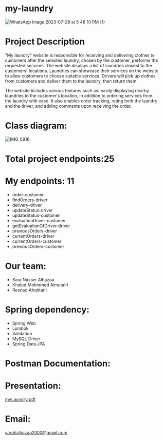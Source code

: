 # my-laundry
![WhatsApp Image 2023-07-28 at 5 48 10 PM (1)](https://github.com/Sarahalhazaa/my-laundry-website-/assets/159685825/bb177f9f-793a-43e6-b1fe-53fda7e0f6bc)


# Project Description
"My laundry" website is responsible for receiving and delivering clothes to customers after the selected laundry, chosen by the customer, performs the requested services. The website displays a list of laundries closest to the customers' locations. Laundries can showcase their services on the website to allow customers to choose suitable services. Drivers will pick up clothes from customers and deliver them to the laundry, then return them.

The website includes various features such as: easily displaying nearby laundries to the customer's location, in addition to ordering services from the laundry with ease. It also enables order tracking, rating both the laundry and the driver, and adding comments upon receiving the order.

# Class diagram:

![IMG_0916](https://github.com/Sarahalhazaa/my-laundry-website-/assets/159685825/edcdb0b8-28ce-4be2-a43e-ff44972d59a0)


# Total project endpoints:25

# My endpoints: 11
- order-customer 
- findOrders-driver 
- delivery-driver 
- updateStatus-driver 
- updateStatus-customer 
- evaluationDriver-customer 
- getEvaluationOfDriver-driver 
- previousOrders-driver 
- currentOrders-driver 
- currentOrders-customer 
- previousOrders-customer 

# Our team:
- Sara Nasser Alhazaa
- Kholud Mohmmed Almutairi
- Reenad Ahqhtani
  
# Spring dependency:
- Spring Web
- Lombok
- Validation
- MySQL Driver
- Spring Data JPA

# Postman Documentation:


# Presentation:
[myLaundry.pdf](https://github.com/Sarahalhazaa/my-laundry-website-/files/15370836/myLaundry.pdf)

# Email:
sarahalhazaa2000@gmail.com

